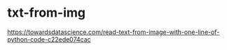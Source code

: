 # txt-from-img
https://towardsdatascience.com/read-text-from-image-with-one-line-of-python-code-c22ede074cac
